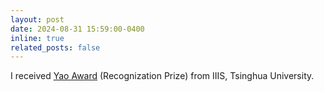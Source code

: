 ```yaml
---
layout: post
date: 2024-08-31 15:59:00-0400
inline: true
related_posts: false
---
```


I received [Yao Award](https://iiis.tsinghua.edu.cn/en/list-673-1.html) (Recognization Prize) from IIIS, Tsinghua University.